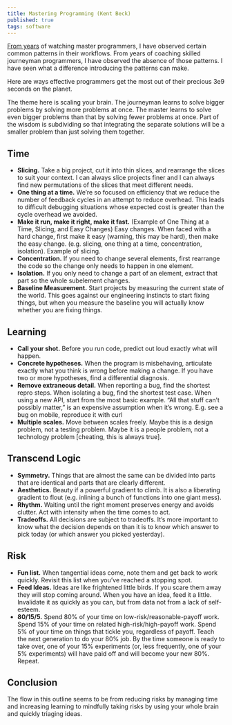 ```yaml
---
title: Mastering Programming (Kent Beck)
published: true
tags: software
---
```

[From years](https://www.prod.facebook.com/notes/kent-beck/mastering-programming/1184427814923414) of watching master programmers, I have observed certain common patterns in their workflows. From years of coaching skilled journeyman programmers, I have observed the absence of those patterns. I have seen what a difference introducing the patterns can make.

Here are ways effective programmers get the most out of their precious 3e9 seconds on the planet.

The theme here is scaling your brain. The journeyman learns to solve bigger problems by solving more problems at once. The master learns to solve even bigger problems than that by solving fewer problems at once. Part of the wisdom is subdividing so that integrating the separate solutions will be a smaller problem than just solving them together.

## Time
- **Slicing.** Take a big project, cut it into thin slices, and rearrange the slices to suit your context. I can always slice projects finer and I can always find new permutations of the slices that meet different needs.
- **One thing at a time.** We’re so focused on efficiency that we reduce the number of feedback cycles in an attempt to reduce overhead. This leads to difficult debugging situations whose expected cost is greater than the cycle overhead we avoided.
- **Make it run, make it right, make it fast.** (Example of One Thing at a Time, Slicing, and Easy Changes) Easy changes. When faced with a hard change, first make it easy (warning, this may be hard), then make the easy change. (e.g. slicing, one thing at a time, concentration, isolation). Example of slicing.
- **Concentration.** If you need to change several elements, first rearrange the code so the change only needs to happen in one element.
- **Isolation.** If you only need to change a part of an element, extract that part so the whole subelement changes.
- **Baseline Measurement.** Start projects by measuring the current state of the world. This goes against our engineering instincts to start fixing things, but when you measure the baseline you will actually know whether you are fixing things.

## Learning

- **Call your shot.** Before you run code, predict out loud exactly what will happen.
- **Concrete hypotheses.** When the program is misbehaving, articulate exactly what you think is wrong before making a change. If you have two or more hypotheses, find a differential diagnosis.
- **Remove extraneous detail.** When reporting a bug, find the shortest repro steps. When isolating a bug, find the shortest test case. When using a new API, start from the most basic example. “All that stuff can’t possibly matter,” is an expensive assumption when it’s wrong.
E.g. see a bug on mobile, reproduce it with curl
- **Multiple scales.** Move between scales freely. Maybe this is a design problem, not a testing problem. Maybe it is a people problem, not a technology problem [cheating, this is always true].

## Transcend Logic

- **Symmetry.** Things that are almost the same can be divided into parts that are identical and parts that are clearly different.
- **Aesthetics.** Beauty if a powerful gradient to climb. It is also a liberating gradient to flout (e.g. inlining a bunch of functions into one giant mess).
- **Rhythm.** Waiting until the right moment preserves energy and avoids clutter. Act with intensity when the time comes to act.
- **Tradeoffs.** All decisions are subject to tradeoffs. It’s more important to know what the decision depends on than it is to know which answer to pick today (or which answer you picked yesterday).

## Risk

- **Fun list.** When tangential ideas come, note them and get back to work quickly. Revisit this list when you’ve reached a stopping spot.
- **Feed Ideas.** Ideas are like frightened little birds. If you scare them away they will stop coming around. When you have an idea, feed it a little. Invalidate it as quickly as you can, but from data not from a lack of self-esteem.
- **80/15/5.** Spend 80% of your time on low-risk/reasonable-payoff work. Spend 15% of your time on related high-risk/high-payoff work. Spend 5% of your time on things that tickle you, regardless of payoff. Teach the next generation to do your 80% job. By the time someone is ready to take over, one of your 15% experiments (or, less frequently, one of your 5% experiments) will have paid off and will become your new 80%. Repeat.

## Conclusion

The flow in this outline seems to be from reducing risks by managing time and increasing learning to mindfully taking risks by using your whole brain and quickly triaging ideas.
